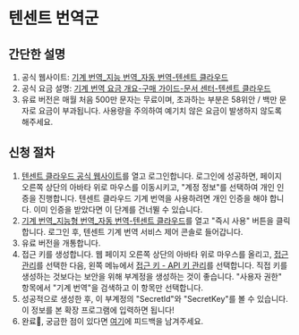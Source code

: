 # 텐센트 번역군

## 간단한 설명

1. 공식 웹사이트: [기계 번역\_지능 번역\_자동 번역-텐센트 클라우드](https://cloud.tencent.com/product/tmt)
2. 공식 요금 설명: [기계 번역 요금 개요-구매 가이드-문서 센터-텐센트 클라우드](https://cloud.tencent.com/document/product/551/35017)
3. 유료 버전은 매월 처음 500만 문자는 무료이며, 초과하는 부분은 58위안 / 백만 문자로 요금이 부과됩니다. 사용량을 주의하여 예기치 않은 요금이 발생하지 않도록 해주세요.

## 신청 절차

1. [텐센트 클라우드 공식 웹사이트](https://cloud.tencent.com/)를 열고 로그인합니다. 로그인에 성공하면, 페이지 오른쪽 상단의 아바타 위로 마우스를 이동시키고, "계정 정보"를 선택하여 개인 인증을 진행합니다. 텐센트 클라우드 기계 번역을 사용하려면 개인 인증을 해야 합니다. 이미 인증을 받았다면 이 단계를 건너뛸 수 있습니다.
2. [기계 번역_지능형 번역_자동 번역-텐센트 클라우드](https://cloud.tencent.com/product/tmt)를 열고 "즉시 사용" 버튼을 클릭합니다. 로그인 후, 텐센트 기계 번역 서비스 제어 콘솔로 들어갑니다.
3. 유료 버전을 개통합니다.
4. 접근 키를 생성합니다. 웹 페이지 오른쪽 상단의 아바타 위로 마우스를 올리고, [접근 관리](https://console.cloud.tencent.com/cam/overview)를 선택한 다음, 왼쪽 메뉴에서 [접근 키 - API 키 관리](https://console.cloud.tencent.com/cam/capi)를 선택합니다. 직접 키를 생성하는 것보다는 보안을 위해 부계정을 생성하는 것이 좋습니다. "사용자 권한" 항목에서 "기계 번역"을 검색하고 이 항목만 선택합니다.
5. 성공적으로 생성한 후, 이 부계정의 "SecretId"와 "SecretKey"를 볼 수 있습니다. 이 정보를 본 확장 프로그램에 입력하면 됩니다!
6. 완료🎉, 궁금한 점이 있다면 [여기](https://github.com/immersive-translate/immersive-translate/issues/137)에 피드백을 남겨주세요.